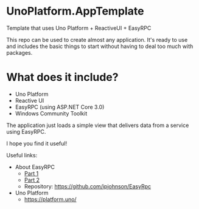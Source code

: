 # UnoPlatform.AppTemplate
Template that uses Uno Platform + ReactiveUI + EasyRPC

This repo can be used to create almost any application.
It's ready to use and includes the basic things to start without having to deal too much with packages.

# What does it include?
- Uno Platform
- Reactive UI
- EasyRPC (using ASP.NET Core 3.0)
- Windows Community Toolkit

The application just loads a simple view that delivers data from a service using EasyRPC.

I hope you find it useful!

Useful links:
- About EasyRPC
  - [Part 1](https://www.idiwork.com/easyrpc-be-proud-of-your-apis-p1)
  - [Part 2](https://www.idiwork.com/easyrpc-be-proud-of-your-apis-p2)
  - Repository: https://github.com/ipjohnson/EasyRpc
- Uno Platform
  - https://platform.uno/
